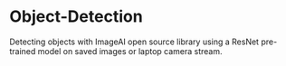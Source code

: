 # Object-Detection
Detecting objects with ImageAI open source library using a ResNet pre-trained model on saved images or laptop camera stream.
